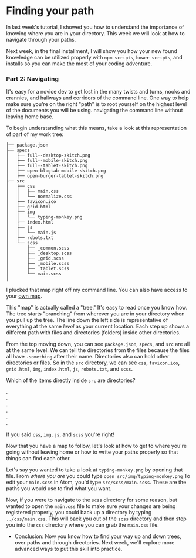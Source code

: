 # Finding your path

In last week's tutorial, I showed you how to understand the importance of knowing where you are in your directory. This week we will look at how to navigate through your paths.  

Next week, in the final installment, I will show you how your new found knowledge can be utilized properly with `npm scripts`, `bower scripts`, and installs so you can make the most of your coding adventure.

### Part 2: Navigating

 It's easy for a novice dev to get lost in the many twists and turns, nooks and crannies, and hallways and corridors of the command line.  One way to help make sure you're on the right "path" is to root yourself on the highest level of the documents you will be using.  navigating the command line without leaving home base.  

To begin understanding what this means, take a look at this representation of part of my work tree:
```
├── package.json
├── specs
│   ├── full--desktop-skitch.png
│   ├── full--mobile-skitch.png
│   ├── full--tablet-skitch.png
│   ├── open-blogtab-mobile-skitch.png
│   ├── open-burger-tablet-skitch.png
├── src
│   ├── css
│   │   ├── main.css
│   │   └── normalize.css
│   ├── favicon.ico
│   ├── grid.html
│   ├── img
│   │   └── typing-monkey.png
│   ├── index.html
│   ├── js
│   │   └── main.js
│   ├── robots.txt
│   └── scss
│       ├── _common.scss
│       ├── _desktop.scss
│       ├── _grid.scss
│       ├── _mobile.scss
│       ├── _tablet.scss
│       └── main.scss
│
```
I plucked that map right off my command line.  You can also have access to your [own map](http://mama.indstate.edu/users/ice/tree/).  

This "map" is actually called a "tree."  It's easy to read once you know how.  The tree starts "branching" from wherever you are in your directory when you pull up the tree.  The line down the left side is representative of everything at the same _level_ as your current location.  Each step up shows a different path with files and directories (folders) inside other directories.  

From the top moving down, you can see `package.json`, `specs`, and `src` are all at the same level.  We can tell the directories from the files because the files all have `.something` after their name.  Directories also can hold other directories or files.  So in the `src` directory, we can see `css`, `favicon.ico`, `grid.html`, `img`, `index.html`, `js`, `robots.txt`, and `scss`.

Which of the items directly inside `src` are directories?

.<br>
.<br>
.<br>
.<br>
.<br>
.<br>

If you said `css`, `img`, `js`, and `scss` you're right!

Now that you have a map to follow, let's look at how to get to where you're going without leaving home or how to write your paths properly so that things can find each other.

Let's say you wanted to take a look at `typing-monkey.png` by opening that file.  From _where you are_ you could type `open src/img/typing-monkey.png`  To edit your `main.scss` in Atom, you'd type `src/scss/main.scss`.  These are the paths you would use to find what you want.

Now, if you were to navigate to the `scss` directory for some reason, but wanted to open the `main.css` file to make sure your changes are being registered properly, you could back up a directory by typing `../css/main.css`.  This will back you out of the `scss` directory and then step you into the `css` directory where you can grab the `main.css` file.

- Conclusion: Now you know how to find your way up and down trees, over paths and through directories.  Next week, we'll explore more advanced ways to put this skill into practice.
